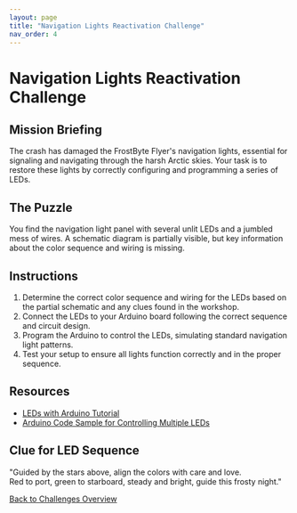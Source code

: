 ```yaml
---
layout: page
title: "Navigation Lights Reactivation Challenge"
nav_order: 4
---
```


# Navigation Lights Reactivation Challenge

## Mission Briefing
The crash has damaged the FrostByte Flyer's navigation lights, essential for signaling and navigating through the harsh Arctic skies. Your task is to restore these lights by correctly configuring and programming a series of LEDs.

## The Puzzle
You find the navigation light panel with several unlit LEDs and a jumbled mess of wires. A schematic diagram is partially visible, but key information about the color sequence and wiring is missing.

## Instructions
1. Determine the correct color sequence and wiring for the LEDs based on the partial schematic and any clues found in the workshop.
2. Connect the LEDs to your Arduino board following the correct sequence and circuit design.
3. Program the Arduino to control the LEDs, simulating standard navigation light patterns.
4. Test your setup to ensure all lights function correctly and in the proper sequence.

## Resources
- [LEDs with Arduino Tutorial](link-to-led-arduino-tutorial.pdf)
- [Arduino Code Sample for Controlling Multiple LEDs](link-to-arduino-multiple-leds-code-sample.pdf)

## Clue for LED Sequence
"Guided by the stars above, align the colors with care and love.  
Red to port, green to starboard, steady and bright, guide this frosty night."

[Back to Challenges Overview](/challenges/)
